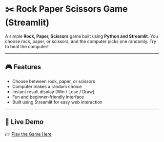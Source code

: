# ✂️ Rock Paper Scissors Game (Streamlit)

A simple **Rock, Paper, Scissors** game built using **Python and Streamlit**. You choose rock, paper, or scissors, and the computer picks one randomly. Try to beat the computer!

---

## 🎮 Features

- Choose between rock, paper, or scissors
- Computer makes a random choice
- Instant result display (Win / Lose / Draw)
- Fun and beginner-friendly interface
- Built using Streamlit for easy web interaction

---

## 🔗 Live Demo

👉 [Play the Game Here](https://rockpaperhammad.streamlit.app/)  
